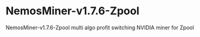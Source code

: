 # NemosMiner-v1.7.6-Zpool
NemosMiner-v1.7.6-Zpool multi algo profit switching NVIDIA miner for Zpool
